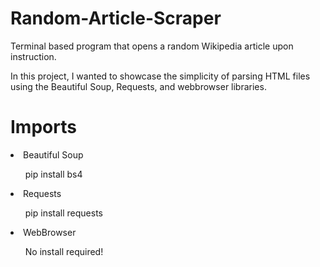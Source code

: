 # Random-Article-Scraper
Terminal based program that opens a random Wikipedia article upon instruction.

In this project, I wanted to showcase the simplicity of parsing HTML files using the Beautiful Soup, Requests, and webbrowser libraries.

<h1>Imports</h1>
  <li>Beautiful Soup</li>
    <ul>pip install bs4</ul>
  <li>Requests</li>
    <ul>pip install requests</ul>
  <li>WebBrowser</li>
    <ul>No install required!</ul>
